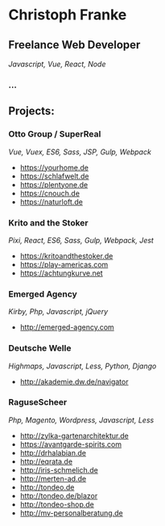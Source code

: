 # Christoph Franke


## Freelance Web Developer
*Javascript, Vue, React, Node*
### <a class="liame">...</a>

## Projects:

### Otto Group / SuperReal
*Vue, Vuex, ES6, Sass, JSP, Gulp, Webpack*

- <https://yourhome.de>
- <https://schlafwelt.de>
- <https://plentyone.de>
- <https://cnouch.de>
- <https://naturloft.de>

### Krito and the Stoker
*Pixi, React, ES6, Sass, Gulp, Webpack, Jest*

- <https://kritoandthestoker.de>
- <https://play-americas.com>
- <https://achtungkurve.net>

### Emerged Agency
*Kirby, Php, Javascript, jQuery*

- <http://emerged-agency.com>

### Deutsche Welle
*Highmaps, Javascript, Less, Python, Django*

- <http://akademie.dw.de/navigator>

### RaguseScheer
*Php, Magento, Wordpress, Javascript, Less*

- <http://zylka-gartenarchitektur.de>
- <https://avantgarde-spirits.com>
- <http://drhalabian.de>
- <http://eqrata.de>
- <http://iris-schmelich.de>
- <http://merten-ad.de>
- <http://tondeo.de>
- <http://tondeo.de/blazor>
- <http://tondeo-shop.de>
- <http://mv-personalberatung.de>
